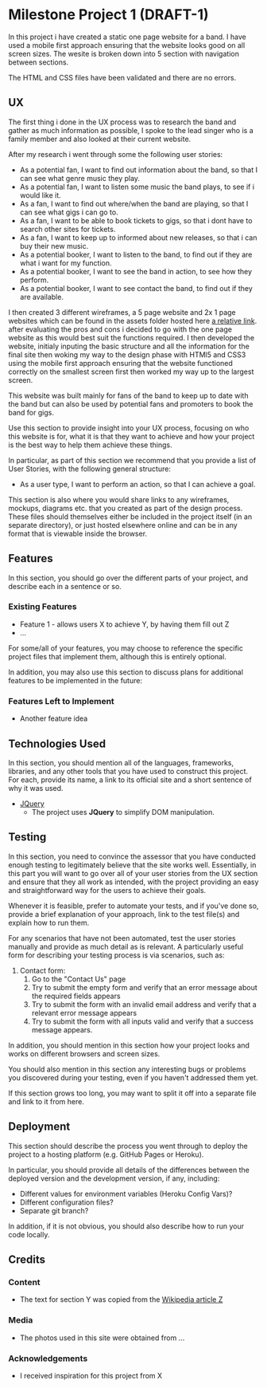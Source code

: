 # Milestone Project 1 (DRAFT-1)

In this project i have created a static one page website for a band. I have used a mobile first approach ensuring that the website looks good on all screen sizes. The wesite is broken down into 5 section with navigation between sections.

The HTML and CSS files have been validated and there are no errors.
 
## UX
 
The first thing i done in the UX process was to research the band and gather as much information as possible, I spoke to the lead singer who is a family member and also looked at their current website. 

After my research i went through some the following user stories:

- As a potential fan, I want to find out information about the band, so that I can see what genre music they play.
- As a potential fan, I want to listen some music the band plays, to see if i would like it.
- As a fan, I want to find out where/when the band are playing, so that I can see what gigs i can go to.
- As a fan, I want to be able to book tickets to gigs, so that i dont have to search other sites for tickets.
- As a fan, I want to keep up to informed about new releases, so that i can buy their new music.
- As a potential booker, I want to listen to the band, to find out if they are what i want for my function.
- As a potential booker, I want to see the band in action, to see how they perform.
- As a potential booker, I want to see contact the band, to find out if they are available.

I then created 3 different wireframes,  a 5 page website and 2x 1 page websites which can be found in the assets folder hosted here [a relative link]( assets/wireframes). after evaluating the pros and cons i decided to go with the one page website as this would best suit the functions required. I then developed the website, initialy inputing the basic structure and all the information for the final site then woking my way to the design phase with HTMl5 and CSS3 using the mobile first approach ensuring that the website functioned correctly on the smallest screen first then worked my way up to the largest screen.

This website was built mainly for fans of the band to keep up to date with the band but can also be used by potential fans and promoters to book the band for gigs. 




Use this section to provide insight into your UX process, focusing on who this website is for, what it is that they want to achieve and how your project is the best way to help them achieve these things.

In particular, as part of this section we recommend that you provide a list of User Stories, with the following general structure:
- As a user type, I want to perform an action, so that I can achieve a goal.

This section is also where you would share links to any wireframes, mockups, diagrams etc. that you created as part of the design process. These files should themselves either be included in the project itself (in an separate directory), or just hosted elsewhere online and can be in any format that is viewable inside the browser.

## Features

In this section, you should go over the different parts of your project, and describe each in a sentence or so.
 
### Existing Features
- Feature 1 - allows users X to achieve Y, by having them fill out Z
- ...

For some/all of your features, you may choose to reference the specific project files that implement them, although this is entirely optional.

In addition, you may also use this section to discuss plans for additional features to be implemented in the future:

### Features Left to Implement
- Another feature idea

## Technologies Used

In this section, you should mention all of the languages, frameworks, libraries, and any other tools that you have used to construct this project. For each, provide its name, a link to its official site and a short sentence of why it was used.

- [JQuery](https://jquery.com)
    - The project uses **JQuery** to simplify DOM manipulation.


## Testing

In this section, you need to convince the assessor that you have conducted enough testing to legitimately believe that the site works well. Essentially, in this part you will want to go over all of your user stories from the UX section and ensure that they all work as intended, with the project providing an easy and straightforward way for the users to achieve their goals.

Whenever it is feasible, prefer to automate your tests, and if you've done so, provide a brief explanation of your approach, link to the test file(s) and explain how to run them.

For any scenarios that have not been automated, test the user stories manually and provide as much detail as is relevant. A particularly useful form for describing your testing process is via scenarios, such as:

1. Contact form:
    1. Go to the "Contact Us" page
    2. Try to submit the empty form and verify that an error message about the required fields appears
    3. Try to submit the form with an invalid email address and verify that a relevant error message appears
    4. Try to submit the form with all inputs valid and verify that a success message appears.

In addition, you should mention in this section how your project looks and works on different browsers and screen sizes.

You should also mention in this section any interesting bugs or problems you discovered during your testing, even if you haven't addressed them yet.

If this section grows too long, you may want to split it off into a separate file and link to it from here.

## Deployment

This section should describe the process you went through to deploy the project to a hosting platform (e.g. GitHub Pages or Heroku).

In particular, you should provide all details of the differences between the deployed version and the development version, if any, including:
- Different values for environment variables (Heroku Config Vars)?
- Different configuration files?
- Separate git branch?

In addition, if it is not obvious, you should also describe how to run your code locally.


## Credits

### Content
- The text for section Y was copied from the [Wikipedia article Z](https://en.wikipedia.org/wiki/Z)

### Media
- The photos used in this site were obtained from ...

### Acknowledgements

- I received inspiration for this project from X